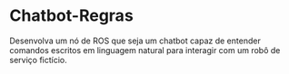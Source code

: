 # Chatbot-Regras
Desenvolva um nó de ROS que seja um chatbot capaz de entender comandos escritos em linguagem natural para interagir com um robô de serviço fictício.
